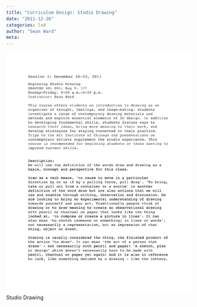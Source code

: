 ```yaml
---
title: "Curriculum Design: Studio Drawing"
date: "2011-12-26"
categories: lxd
author: "Sean Ward"
meta:
---
```


[![ Curriculum Design: Studio Drawing ](/images/curricSeanWard_ECP_DrawingStudio.png)](/documents/curricSeanWard_ECP_DrawingStudio.pdf) Studio Drawing
